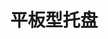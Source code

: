 ---
title: "平板型托盘"
description: "平整表面，质轻、平稳"
image : "images/products/solid/main.jpg"
bg_image: "images/print/feature-bg.jpg"
product_categories: ["平板型托盘"]
weight: 5
type: "products"
products:
  enable: true
  items:
    - name: "九脚-0403"
      specs: "尺寸:40*30*14cm | 重量:1kg | 动载:吨kg | 加强筋:"
      image: "images/products/solid/9leg-0403.jpg" 
    - name: "九脚-0504"
      specs: "尺寸:50*40*14cm | 重量:1.4kg | 动载:吨kg | 加强筋:"
      image: "images/products/solid/9leg-0504.jpg" 
    - name: "九脚-0505"
      specs: "尺寸:50*50*14cm | 重量:1.7kg | 动载:吨kg | 加强筋:"
      image: "images/products/solid/9leg-0505.jpg" 
    - name: "九脚-0604"
      specs: "尺寸:60*40*14cm | 重量:1.75kg | 动载:吨kg | 加强筋:"
      image: "images/products/solid/9leg-0604.jpg" 
    - name: "九脚-0605"
      specs: "尺寸:60*50*14cm | 重量:2kg | 动载:吨kg | 加强筋:"
      image: "images/products/solid/9leg-0605.jpg" 
    - name: "九脚-1008"
      specs: "尺寸:100*80*14cm | 重量:6.3kg | 动载:0.5吨kg | 加强筋:面4"
      image: "images/products/solid/9leg-1008.jpg" 
    - name: "九脚-1010"
      specs: "尺寸:100*100*14cm | 重量:8.25、9kg | 动载:0.7吨kg | 加强筋:面4"
      image: "images/products/solid/9leg-1010.jpg" 
    - name: "九脚-1111"
      specs: "尺寸:110*110*14cm | 重量:10.5kg | 动载:0.9吨kg | 加强筋:面4"
      image: "images/products/solid/9leg-1111.jpg" 
    - name: "九脚-1208"
      specs: "尺寸:120*80*14cm | 重量:9kg | 动载:0.7吨kg | 加强筋:面3"
      image: "images/products/solid/9leg-1208.jpg" 
    - name: "九脚-1210"
      specs: "尺寸:120*100*14cm | 重量:10、11kg | 动载:0.8、0.9吨kg | 加强筋:面4"
      image: "images/products/solid/9leg-1210.jpg" 
    - name: "九脚-1212"
      specs: "尺寸:120*120*14cm | 重量:12.5kg | 动载:1吨kg | 加强筋:面6"
      image: "images/products/solid/9leg-1212.jpg" 

    - name: "川字-1008"
      specs: "尺寸:100*80*15cm | 重量:kg | 动载:吨kg | 加强筋:"
      image: "images/products/solid/Triple-1008.jpg" 
    - name: "川字-1111"
      specs: "尺寸:110*110*16cm | 重量:14kg | 动载:1吨kg | 加强筋:面4腿4"
      image: "images/products/solid/Triple-1111.jpg" 
    - name: "川字-1208"
      specs: "尺寸:120*80*15cm | 重量:kg | 动载:吨kg | 加强筋:"
      image: "images/products/solid/Triple-1208.jpg" 
    - name: "川字-1210"
      specs: "尺寸:120*100*15cm | 重量:14.5kg | 动载:1吨kg | 加强筋:面4腿4"
      image: "images/products/solid/Triple-1210.jpg" 
    - name: "川字-1212"
      specs: "尺寸:120*120*16.5cm | 重量:15kg | 动载:1.2吨kg | 加强筋:面4腿4"
      image: "images/products/solid/Triple-1212.jpg" 
    - name: "川字-1311"
      specs: "尺寸:130*110*16.5cm | 重量:kg | 动载:吨kg | 加强筋:"
      image: "images/products/solid/Triple-1210.jpg" 
    - name: "川字-1412"
      specs: "尺寸:140*120*15cm | 重量:17.5kg | 动载:吨kg | 加强筋:"
      image: "images/products/solid/Triple-1212.jpg" 
---